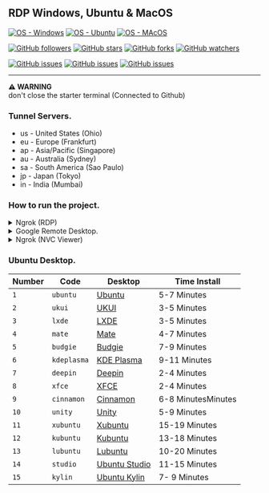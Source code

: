 ## RDP Windows, Ubuntu & MacOS



[![OS - Windows](https://img.shields.io/badge/Windows-0078D6?style=for-the-badge&logo=windows&logoColor=white)](https://www.microsoft.com/en-us/windows-server)
[![OS - Ubuntu](https://img.shields.io/badge/Ubuntu-E95420?style=for-the-badge&logo=ubuntu&logoColor=white)](https://ubuntu.com/)
[![OS - MAcOS](https://img.shields.io/badge/MacOs-000000?style=for-the-badge&logo=Apple&logoColor=)](https://www.apple.com/macos/server/)

[![GitHub followers](https://img.shields.io/github/followers/mrijoo.svg?style=social&label=Follow&maxAge=2592000)](https://github.com/mrijoo)
[![GitHub stars](https://img.shields.io/github/stars/mrijoo/RDP.svg?style=social&label=Star)](https://github.com/mrijoo/RDP)
[![GitHub forks](https://img.shields.io/github/forks/mrijoo/RDP.svg?style=social&label=Fork)](https://github.com/mrijoo/RDP/fork)
[![GitHub watchers](https://img.shields.io/github/watchers/mrijoo/RDP.svg?style=social&label=Watch)](https://github.com/mrijoo/RDP)

[![GitHub issues](https://img.shields.io/github/issues/mrijoo/RDP.svg)](https://github.com/mrijoo/RDP/issues)
[![GitHub issues](https://img.shields.io/github/issues-closed/mrijoo/RDP.svg)](https://github.com/mrijoo/RDP/issues)
[![GitHub issues](https://img.shields.io/github/license/mrijoo/RDP.svg
)](https://github.com/mrijoo/RDP)

------

**⚠️ WARNING**  
don't close the starter terminal (Connected to Github)



### Tunnel Servers.

* us - United States (Ohio)
* eu - Europe (Frankfurt)
* ap - Asia/Pacific (Singapore)
* au - Australia (Sydney)
* sa - South America (Sao Paulo)
* jp - Japan (Tokyo)
* in - India (Mumbai)

### How to run the project. 

<details>
    <summary>Ngrok (RDP)</summary>
    
------

* Click Fork in the right corner of the screen to save it to your Github.
* Visit https://dashboard.ngrok.com to get **Ngrok Auth Token**.
* In Github go to Action> Windows (Ngrok RDP)> Run workflow.
* In Value: visit https://dashboard.ngrok.com/auth/your-authtoken Copy and Paste Your Authtoken into.
* Password minimum 8-10 with numbers and characters leave blank if you want to use automatic password.
* Press Run workflow.
* Reload the page and press Windows (Ngrok RDP)> build.
* Press the down arrow on Account for Connect to your RDP to get IP, User, Password.
------

</details>

<details>
    <summary>Google Remote Desktop.</summary>

------

* Visit https://remotedesktop.google.com/headless to get **Google Remote Desktop Code**.
* Click Start> Next> Allow> Copy Windows (Windows PowerShell) / Ubuntu (Debian Linux).
* In Github go to Action> Windows/Ubuntu (Google Remote Desktop)> Run workflow.
* In Value: Paste Code.
* Press Run workflow.
* Reload the page and press Windows/Ubuntu (Google Remote Desktop)> build.
* Wait and visit https://remotedesktop.google.com/access to connect rdp.

------

</details>

<details>
    <summary>Ngrok (NVC Viewer)</summary>

<br>

**❕ TIPS**  
Use the te teamviewer to avoid the lag.

------

* Visit https://www.realvnc.com/en/connect/download/viewer to download **NVC Viewer**.
* Install Software.
* Visit https://dashboard.ngrok.com to get **Ngrok Auth Token**.
* In Github go to Action> MacOS (Ngrok VNC Viewer)> Run workflow.
* In Value: visit https://dashboard.ngrok.com/auth/your-authtoken Copy and Paste Your Authtoken into.
* Password minimum 8-10 numbers/characters.
* Press Run workflow.
* Reload the page and press MacOS (Ngrok VNC Viewer)> build.
* Press the down arrow on IP for Connect to your RDP to get IP.
* Open VNC Viewer put ip in the field "Enter a VNC Server Address or search" and enter too connect.

------

</details>

### Ubuntu Desktop. 

Number | Code | Desktop | Time Install
----- | ----- | ----- | ----- 
`1` | `ubuntu` | [Ubuntu](https://ubuntu.com/desktop) | 5-7 Minutes
`2` | `ukui` | [UKUI](https://www.ukui.org) | 3-5 Minutes
`3` | `lxde` | [LXDE](https://www.lxde.org) | 3-5 Minutes
`4` | `mate` | [Mate](https://mate-desktop.org) | 4-7 Minutes
`5` | `budgie` | [Budgie](https://ubuntubudgie.org) | 7-9 Minutes
`6` | `kdeplasma` | [KDE Plasma](https://kde.org/plasma-desktop) | 9-11 Minutes
`7` | `deepin` | [Deepin](https://www.deepin.org/zh/dde) | 2-4 Minutes
`8` | `xfce` | [XFCE ](https://www.xfce.org) | 2-4 Minutes
`9` | `cinnamon` | [Cinnamon](https://linuxmint.com) | 6-8 MinutesMinutes
`10` | `unity` | [Unity](https://ubuntuunity.org) | 5-9 Minutes
`11` | `xubuntu` | [Xubuntu](https://xubuntu.org/) | 15-19 Minutes
`12` | `kubuntu` | [Kubuntu](https://kubuntu.org) | 13-18 Minutes
`13` | `lubuntu` | [Lubuntu](https://lubuntu.me) | 10-20 Minutes
`14` | `studio` | [Ubuntu Studio](https://ubuntustudio.org) | 11-15 Minutes
`15` | `kylin` | [Ubuntu Kylin](https://ubuntukylin.com) | 7- 9 Minutes